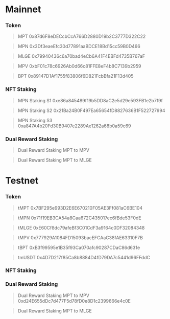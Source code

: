 # Mainnet
### Token
> MPT 0x87d6F8eDECcbCcA766D2880D19b2C3777D322C22

> MPN 0x3Df3eaeEfc30d77891aaBDCE18Bd15cc59B0D466

> MLGE 0x79940436c6a70bad4eCb6A41F4EBFd4735B767aF

> MPV 0xbF01c78c6926Ab0d66c81FFE8eF4b8C7139b2959

> BPT 0x89147D1Af1755f83806f6D821FcbBfa21F13d405

### NFT Staking
> MPN Staking S1 0xe86a845489f19b5DD8aC2e5d29e593FB1e2b7f9f

> MPN Staking S2 0x21Ba24B0F497Ea65654fD8827636B1F522727994

> MPN Staking S3 0xa847A4b20Fd30B9407e2289Ae1262a68b0a59c69

### Dual Reward Staking
> Dual Reward Staking MPT to MPV

> Dual Reward Staking MPT to MLGE

# Testnet
### Token
> tMPT 0x7BF295e993D2E6E670210F05AE3Ff081aC6BE104

> tMPN 0x71f19EB3CA54a8Caa672C435017ec6fBde53F0dE

> tMLGE 0xE60Cf8dc79afeBf3C01CdF3a9164c0DF32084348

> tMPV 0x777929A1084FD15093bacEFCAaC38fAE63310F7B

> tBPT 0xB3f99595e1B35f93Ca070afc90287CDaC86d631e

> tmUSDT 0x4D7D217f85Ca8b8884D4fD79DA7c5441d96FFddC

### NFT Staking

### Dual Reward Staking
> Dual Reward Staking MPT to MPV 0xd24E655dDc7d477F5d78fD0e8D1c2399666e4c0E

> Dual Reward Staking MPT to MLGE